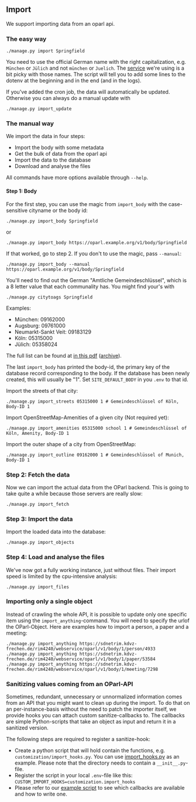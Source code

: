 ## Import

We support importing data from an oparl api.

### The easy way

```
./manage.py import Springfield
```

You need to use the official German name with the right capitalization, e.g. `München` or `Jülich` and not `münchen` or `Juelich`. The [service](https://www.wikidata.org) we're using is a bit picky with those names. The script will tell you to add some lines to the dotenv at the beginning and in the end (and in the logs).

If you've added the cron job, the data will automatically be updated. Otherwise you can always do a manual update with

```
./manage.py import_update
```

### The manual way

We import the data in four steps:

 * Import the body with some metadata
 * Get the bulk of data from the oparl api
 * Import the data to the database
 * Download and analyse the files

All commands have more options available through `--help`.

#### Step 1: Body

For the first step, you can use the magic from `import_body` with the case-sensitive cityname or the body id:

```
./manage.py import_body Springfield
```

or

```
./manage.py import_body https://oparl.example.org/v1/body/Springfield
```

If that worked, go to step 2. If you don't to use the magic, pass `--manual`:

```
./manage.py import_body --manual https://oparl.example.org/v1/body/Springfield
```

You'll need to find out the German "Amtliche Gemeindeschlüssel", which is a 8 letter value that each communality has. You might find your's with

```
./manage.py citytoags Springfield
```

Examples:
- München: 09162000
- Augsburg: 09761000
- Neumarkt-Sankt Veit: 09183129
- Köln: 05315000
- Jülich: 05358024

The full list can be found at [in this pdf](https://www.riserid.eu/data/user_upload/downloads/info-pdf.s/Diverses/Liste-Amtlicher-Gemeindeschluessel-AGS-2015.pdf) ([archive](https://web.archive.org/web/20190112120729/https://www.riserid.eu/data/user_upload/downloads/info-pdf.s/Diverses/Liste-Amtlicher-Gemeindeschluessel-AGS-2015.pdf)).

The last `import_body` has printed the body-id, the primary key of the database record corresponding to the body. If the database has been newly created, this will usually be "1". Set `SITE_DEFAULT_BODY` in you `.env` to that id.

Import the streets of that city:

```
./manage.py import_streets 05315000 1 # Gemeindeschlüssel of Köln, Body-ID 1
```

Import OpenStreetMap-Amenities of a given city (Not required yet):

```
./manage.py import_amenities 05315000 school 1 # Gemeindeschlüssel of Köln, Amenity, Body-ID 1
```

Import the outer shape of a city from OpenStreetMap:

```
./manage.py import_outline 09162000 1 # Gemeindeschlüssel of Munich, Body-ID 1
```

### Step 2: Fetch the data

Now we can import the actual data from the OParl backend. This is going to take quite a while because those servers are really slow:

```
./manage.py import_fetch
```

### Step 3: Import the data

Import the loaded data into the database:

```
./manage.py import_objects
```

### Step 4: Load and analyse the files

We've now got a fully working instance, just without files. Their import speed is limited by the cpu-intensive analysis:

```
./manage.py import_files
```

### Importing only a single object

Instead of crawling the whole API, it is possible to update only one specific item using the `import_anything`-command. You will need to specify the urlof the OParl-Object. Here are examples how to import a person, a paper and a meeting:

```
./manage.py import_anything https://sdnetrim.kdvz-frechen.de/rim4240/webservice/oparl/v1/body/1/person/4933
./manage.py import_anything https://sdnetrim.kdvz-frechen.de/rim4240/webservice/oparl/v1/body/1/paper/53584
./manage.py import_anything https://sdnetrim.kdvz-frechen.de/rim4240/webservice/oparl/v1/body/1/meeting/7298
```

### Sanitizing values coming from an OParl-API

Sometimes, redundant, unnecessary or unnormalized information comes from an API that you might want to clean up during the import. To do that on an per-instance-basis without the need to patch the importer itself, we provide hooks you can attach custom sanitize-callbacks to. The callbacks are simple Python-scripts that take an object as input and return it in a sanitized version.

The following steps are required to register a sanitize-hook:
- Create a python script that will hold contain the functions, e.g. ``customization/import_hooks.py``. You can use [import_hooks.py](../customization_examples/juelich_transparent/import_hooks.py) as an example. Please note that the directory needs to contain a ``__init__.py``-file.
- Register the script in your local ``.env``-file like this: ``CUSTOM_IMPORT_HOOKS=customization.import_hooks``
- Please refer to our [example script](../customization_examples/juelich_transparent/import_hooks.py) to see which callbacks are available and how to write one.
